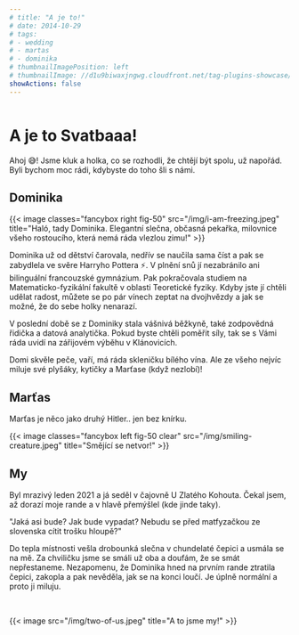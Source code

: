 ```yaml
---
# title: "A je to!"
# date: 2014-10-29
# tags:
# - wedding
# - martas
# - dominika
# thumbnailImagePosition: left
# thumbnailImage: //d1u9biwaxjngwg.cloudfront.net/tag-plugins-showcase/car-6-140.jpg
showActions: false
---
```


<!-- {{< toc >}} -->

<!-- <br/> -->
<p style="margin: 0px; line-height: 0px"> &nbsp; </p>

# A je to Svatbaaa!


Ahoj 😅! Jsme kluk a holka, co se rozhodli, že chtějí být spolu, už napořád. Byli bychom moc rádi, kdybyste do toho šli s námi.

## Dominika

{{< image classes="fancybox right fig-50" src="/img/i-am-freezing.jpeg" title="Haló, tady Dominika. Elegantní slečna, občasná pekařka, milovnice všeho rostoucího, která nemá ráda vlezlou zimu!" >}}

Dominika už od dětství čarovala, nedřív se naučila sama číst a pak se zabydlela ve svěre Harryho Pottera ⚡️. V plnění snů jí nezabránilo ani bilinguální francouzské gymnázium. Pak pokračovala studiem na Matematicko-fyzikální fakultě v oblasti Teoretické fyziky. Kdyby jste jí chtěli udělat radost, můžete se po pár vínech zeptat na dvojhvězdy a jak se možné, že do sebe holky nenarazí.

V poslední době se z Dominiky stala vášnivá běžkyně, také zodpovědná řidička a datová analytička. Pokud byste chtěli poměřit síly, tak se s Vámi ráda uvidí na zářijovém výběhu v Klánovicích.

Domi skvěle peče, vaří, má ráda skleničku bílého vína. Ale ze všeho nejvíc miluje své plyšáky, kytičky a Marťase (když nezlobí)!


## Marťas

Marťas je něco jako druhý Hitler.. jen bez knírku.

{{< image classes="fancybox left fig-50 clear" src="/img/smiling-creature.jpeg" title="Smějící se netvor!" >}}

## My

Byl mrazivý leden 2021 a já seděl v čajovně U Zlatého Kohouta. Čekal jsem, až dorazí moje rande a v hlavě přemýšlel (kde jinde taky). 

"Jaká asi bude? Jak bude vypadat? Nebudu se před matfyzačkou ze slovenska cítit trošku hloupě?"

Do tepla místnosti vešla drobounká slečna v chundelaté čepici a usmála se na mě. Za chviličku jsme se smáli už oba a doufám, že se smát nepřestaneme. Nezapomenu, že Dominika hned na prvním rande ztratila čepici, zakopla a pak nevěděla, jak se na konci loučí. Je úplně normální a proto ji miluju.

<p style="margin: 0px; "> &nbsp; </p>

{{< image src="/img/two-of-us.jpeg" title="A to jsme my!" >}}

<p style="margin: 0px; "> &nbsp; </p>
